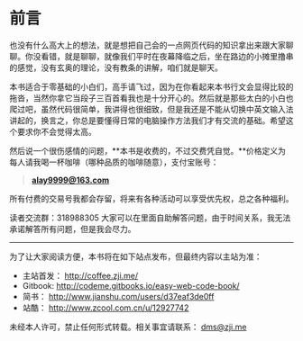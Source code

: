 前言
===

也没有什么高大上的想法，就是想把自己会的一点网页代码的知识拿出来跟大家聊聊。你没看错，就是聊聊，就像我们平时在夜幕降临之后，坐在路边的小摊里撸串的感觉，没有玄奥的理论，没有教条的讲解，咱们就是聊天。

本书适合于零基础的小白们，高手请飞过，因为在你看起来本书行文会显得比较的拖沓，当然你拿它当段子三百首看我也是十分开心的。然后就是那些太白的小白也爬过吧，虽然代码很简单，我讲得也很细致，但是我还是不能从切换中英文输入法讲起的，换言之，你总是要懂得日常的电脑操作方法我们才有交流的基础。希望这个要求你不会觉得太高。

然后说一个很伤感情的问题，**本书是收费的，不过交费凭自觉。**价格定义为每人请我喝一杯咖啡（哪种品质的咖啡随意），支付宝账号：

> **alay9999@163.com**

所有付费的交易号我都会存留，将来有各种活动可以享受优先权，总之各种福利。

读者交流群：318988305  大家可以在里面自助解答问题，由于时间关系，我无法承诺解答所有问题，但是我会尽力。

---

为了让大家阅读方便，本书将在如下站点发布，但最终内容以主站为准：

* 主站首发： http://coffee.zji.me/
* Gitbook: http://codeme.gitbooks.io/easy-web-code-book/
* 简书： http://www.jianshu.com/users/d37eaf3de0ff
* 站酷： http://www.zcool.com.cn/u/12927742

未经本人许可，禁止任何形式转载。相关事宜请联系： dms@zji.me